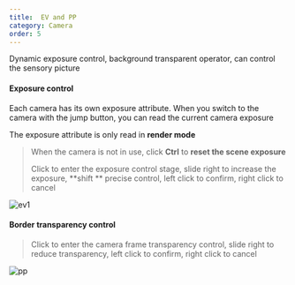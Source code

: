 ```yaml
---
title:  EV and PP
category: Camera
order: 5
---
```


Dynamic exposure control, background transparent operator, can control the sensory picture

#### Exposure control

Each camera has its own exposure attribute. When you switch to the camera with the jump button, you can read the current camera exposure

The exposure attribute is only read in **render mode**

> When the camera is not in use, click **Ctrl** to **reset the scene exposure**
>
> Click to enter the exposure control stage, slide right to increase the exposure, **shift ** precise control, left click to confirm, right click to cancel

![ev1](../../uploads/ev1.gif)



#### Border transparency control

> Click to enter the camera frame transparency control, slide right to reduce transparency, left click to confirm, right click to cancel

![pp](../../uploads/pp.gif)